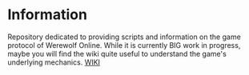 # Information
Repository dedicated to providing scripts and information on the game protocol of Werewolf Online.
While it is currently BIG work in progress, maybe you will find the wiki quite useful to understand the game's underlying mechanics.
[WIKI](https://github.com/Nul-led/wwo/wiki)
